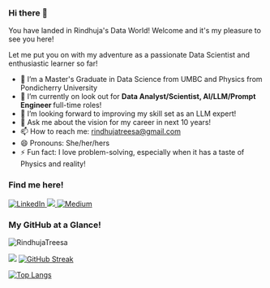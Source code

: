 ### Hi there 👋

You have landed in Rindhuja's Data World! Welcome and it's my pleasure to see you here!

Let me put you on with my adventure as a passionate Data Scientist and enthusiastic learner so far!

- 🌱 I’m a Master's Graduate in Data Science from UMBC and Physics from Pondicherry University
- 🔭 I’m currently on look out for <b>Data Analyst/Scientist, AI/LLM/Prompt Engineer </b> full-time roles!
- 🤔 I’m looking forward to improving my skill set as an LLM expert!
- 💬 Ask me about the vision for my career in next 10 years!
- 📫 How to reach me: [rindhujatreesa@gmail.com](mailto:rindhujatreesa@gmail.com)
- 😄 Pronouns: She/her/hers
- ⚡ Fun fact: I love problem-solving, especially when it has a taste of Physics and reality!

### Find me here!

<a href="https://www.linkedin.com/in/rindhuja-johnson/" target="_blank" >
  <img src="https://img.shields.io/badge/_-0077B5?logo=linkedin&style=social" alt="LinkedIn"> 
</a>
 <a href="https://rindhujatreesa.github.io/" target="_blank">
  <img src="https://img.shields.io/badge/RJ-Dark%20blue?style=plastic&color=blue">
</a>
<a href ="https://medium.com/@rindhuj1" target ="_blank">
  <img src="https://img.shields.io/badge/_-0077B5?style=social&logo=Medium" alt="Medium">
</a>

### My GitHub at a Glance!

<p align="left"> <img src="https://komarev.com/ghpvc/?username=Rindhujatreesa&label=Profile%20views&color=0e75b6&style=flat" alt="RindhujaTreesa" /> </p>

![](https://github-readme-stats.vercel.app/api?username=Rindhujatreesa&show_icons=true&theme=highcontrast&hide_border=true)
<a href="https://git.io/streak-stats"><img src="https://github-readme-streak-stats.herokuapp.com?user=Rindhujatreesa&theme=highcontrast&hide_border=true" alt="GitHub Streak" /></a> </br>

[![Top Langs](https://github-readme-stats.vercel.app/api/top-langs/?username=Rindhujatreesa&theme=highcontrast&hide_progress=true&hide_border=true)](https://github.com/anuraghazra/github-readme-stats)
